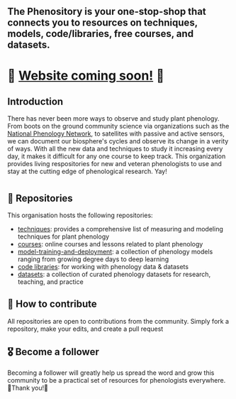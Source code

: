 
  <h2>The Phenository is your one-stop-shop that connects you to resources on techniques, models, code/libraries, free courses, and datasets.</h2>

# 🍃 [Website coming soon!](-link-) 🍂

</div>

## Introduction
There has never been more ways to observe and study plant phenology. From boots on the ground community science via organizations such as the [National Phenology Network](https://www.usanpn.org/usa-national-phenology-network), to satellites with passive and active sensors, we can document our biosphere's cycles and observe its change in a verity of ways. With all the new data and techniques to study it increasing every day, it makes it difficult for any one course to keep track. This organization provides living respositories for new and veteran phenologists to use and stay at the cutting edge of phenological research. Yay!

#

## 📒 Repositories
This organisation hosts the following repositories:

- [techniques](https://github.com/Plant-Phenology/techniques): provides a comprehensive list of measuring and modeling techniques for plant phenology
- [courses](https://github.com/Plant-Phenology/pheno-courses): online courses and lessons related to plant phenology
- [model-training-and-deployment](https://github.com/Plant-Phenology/model-training-deployment): a collection of phenology models ranging from growing degree days to deep learning
- [code libraries](https://github.com/Plant-Phenology/code-libraries-tools): for working with phenology data & datasets
- [datasets](https://github.com/Plant-Phenology/datasets): a collection of curated phenology datasets for research, teaching, and practice

## 📝 How to contribute
All repositories are open to contributions from the community. Simply fork a repository, make your edits, and create a pull request

## 🎖️ Become a follower
Becoming a follower will greatly help us spread the word and grow this community to be a practical set of resources for phenologists everywhere. 🎉Thank you!🎉


